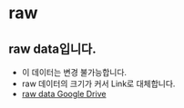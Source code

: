 # raw

## raw data입니다.
- 이 데이터는 변경 불가능합니다.
- raw 데이터의 크기가 커서 Link로 대체합니다.
- [raw data Google Drive](https://drive.google.com/drive/folders/1t7bitT1ekuxVPQbqEO6fWch1PDaMf-3p)
